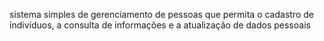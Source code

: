 sistema simples de gerenciamento de pessoas que permita o cadastro de indivíduos, a consulta de informações e a atualização de dados pessoais